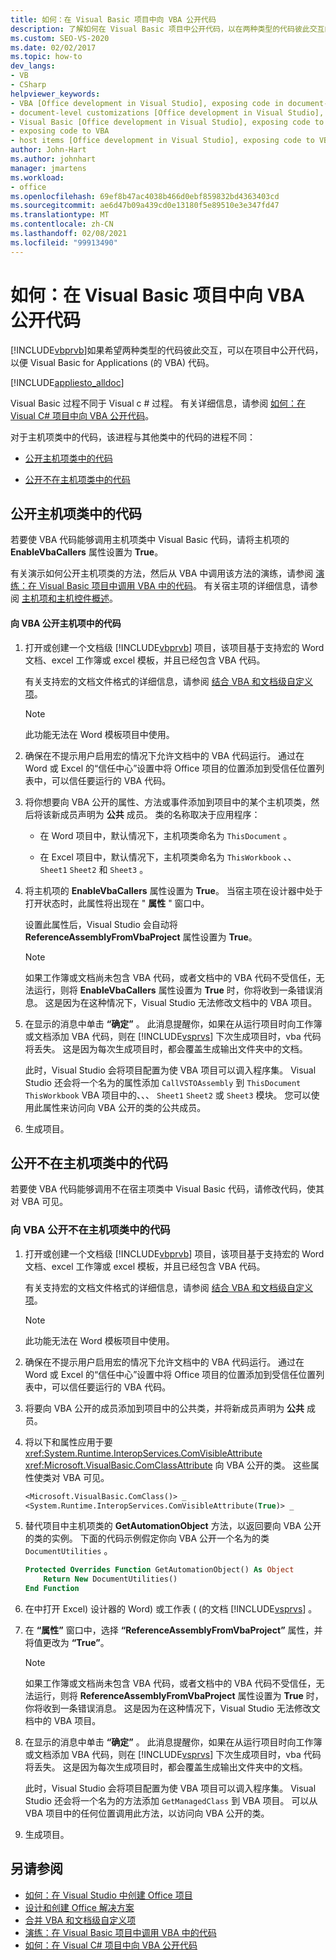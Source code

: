 ```yaml
---
title: 如何：在 Visual Basic 项目中向 VBA 公开代码
description: 了解如何在 Visual Basic 项目中公开代码，以在两种类型的代码彼此交互的情况中 Visual Basic for Applications (VBA) 代码。
ms.custom: SEO-VS-2020
ms.date: 02/02/2017
ms.topic: how-to
dev_langs:
- VB
- CSharp
helpviewer_keywords:
- VBA [Office development in Visual Studio], exposing code in document-level customizations
- document-level customizations [Office development in Visual Studio], exposing code
- Visual Basic [Office development in Visual Studio], exposing code to VBA
- exposing code to VBA
- host items [Office development in Visual Studio], exposing code to VBA
author: John-Hart
ms.author: johnhart
manager: jmartens
ms.workload:
- office
ms.openlocfilehash: 69ef8b47ac4038b466d0ebf859832bd4363403cd
ms.sourcegitcommit: ae6d47b09a439cd0e13180f5e89510e3e347fd47
ms.translationtype: MT
ms.contentlocale: zh-CN
ms.lasthandoff: 02/08/2021
ms.locfileid: "99913490"
---
```

# <a name="how-to-expose-code-to-vba-in-a-visual-basic-project"></a>如何：在 Visual Basic 项目中向 VBA 公开代码
  [!INCLUDE[vbprvb](../sharepoint/includes/vbprvb-md.md)]如果希望两种类型的代码彼此交互，可以在项目中公开代码，以便 Visual Basic for Applications (的 VBA) 代码。

 [!INCLUDE[appliesto_alldoc](../vsto/includes/appliesto-alldoc-md.md)]

 Visual Basic 过程不同于 Visual c # 过程。 有关详细信息，请参阅 [如何：在 Visual C&#35; 项目中向 VBA 公开代码](../vsto/how-to-expose-code-to-vba-in-a-visual-csharp-project.md)。

 对于主机项类中的代码，该进程与其他类中的代码的进程不同：

- [公开主机项类中的代码](#HostItemCode)

- [公开不在主机项类中的代码](#NonHostItem)

## <a name="expose-code-in-a-host-item-class"></a><a name="HostItemCode"></a> 公开主机项类中的代码
 若要使 VBA 代码能够调用主机项类中 Visual Basic 代码，请将主机项的 **EnableVbaCallers** 属性设置为 **True**。

 有关演示如何公开主机项类的方法，然后从 VBA 中调用该方法的演练，请参阅 [演练：在 Visual Basic 项目中调用 VBA 中的代码](../vsto/walkthrough-calling-code-from-vba-in-a-visual-basic-project.md)。 有关宿主项的详细信息，请参阅 [主机项和主机控件概述](../vsto/host-items-and-host-controls-overview.md)。

#### <a name="to-expose-code-in-a-host-item-to-vba"></a>向 VBA 公开主机项中的代码

1. 打开或创建一个文档级 [!INCLUDE[vbprvb](../sharepoint/includes/vbprvb-md.md)] 项目，该项目基于支持宏的 Word 文档、excel 工作簿或 excel 模板，并且已经包含 VBA 代码。

     有关支持宏的文档文件格式的详细信息，请参阅 [结合 VBA 和文档级自定义项](../vsto/combining-vba-and-document-level-customizations.md)。

    > [!NOTE]
    > 此功能无法在 Word 模板项目中使用。

2. 确保在不提示用户启用宏的情况下允许文档中的 VBA 代码运行。 通过在 Word 或 Excel 的“信任中心”设置中将 Office 项目的位置添加到受信任位置列表中，可以信任要运行的 VBA 代码。

3. 将你想要向 VBA 公开的属性、方法或事件添加到项目中的某个主机项类，然后将该新成员声明为 **公共** 成员。 类的名称取决于应用程序：

    - 在 Word 项目中，默认情况下，主机项类命名为 `ThisDocument` 。

    - 在 Excel 项目中，默认情况下，主机项类命名为 `ThisWorkbook` 、、 `Sheet1` `Sheet2` 和 `Sheet3` 。

4. 将主机项的 **EnableVbaCallers** 属性设置为 **True**。 当宿主项在设计器中处于打开状态时，此属性将出现在 " **属性** " 窗口中。

     设置此属性后，Visual Studio 会自动将 **ReferenceAssemblyFromVbaProject** 属性设置为 **True**。

    > [!NOTE]
    > 如果工作簿或文档尚未包含 VBA 代码，或者文档中的 VBA 代码不受信任，无法运行，则将 **EnableVbaCallers** 属性设置为 **True** 时，你将收到一条错误消息。 这是因为在这种情况下，Visual Studio 无法修改文档中的 VBA 项目。

5. 在显示的消息中单击 **“确定”** 。 此消息提醒你，如果在从运行项目时向工作簿或文档添加 VBA 代码，则在 [!INCLUDE[vsprvs](../sharepoint/includes/vsprvs-md.md)] 下次生成项目时，vba 代码将丢失。 这是因为每次生成项目时，都会覆盖生成输出文件夹中的文档。

     此时，Visual Studio 会将项目配置为使 VBA 项目可以调入程序集。 Visual Studio 还会将一个名为的属性添加 `CallVSTOAssembly` 到 `ThisDocument` `ThisWorkbook` VBA 项目中的、、、 `Sheet1` `Sheet2` 或 `Sheet3` 模块。 您可以使用此属性来访问向 VBA 公开的类的公共成员。

6. 生成项目。

## <a name="expose-code-that-is-not-in-a-host-item-class"></a><a name="NonHostItem"></a> 公开不在主机项类中的代码
 若要使 VBA 代码能够调用不在宿主项类中 Visual Basic 代码，请修改代码，使其对 VBA 可见。

### <a name="to-expose-code-that-is-not-in-a-host-item-class-to-vba"></a>向 VBA 公开不在主机项类中的代码

1. 打开或创建一个文档级 [!INCLUDE[vbprvb](../sharepoint/includes/vbprvb-md.md)] 项目，该项目基于支持宏的 Word 文档、excel 工作簿或 excel 模板，并且已经包含 VBA 代码。

     有关支持宏的文档文件格式的详细信息，请参阅 [结合 VBA 和文档级自定义项](../vsto/combining-vba-and-document-level-customizations.md)。

    > [!NOTE]
    > 此功能无法在 Word 模板项目中使用。

2. 确保在不提示用户启用宏的情况下允许文档中的 VBA 代码运行。 通过在 Word 或 Excel 的“信任中心”设置中将 Office 项目的位置添加到受信任位置列表中，可以信任要运行的 VBA 代码。

3. 将要向 VBA 公开的成员添加到项目中的公共类，并将新成员声明为 **公共** 成员。

4. 将以下和属性应用于要 <xref:System.Runtime.InteropServices.ComVisibleAttribute> <xref:Microsoft.VisualBasic.ComClassAttribute> 向 VBA 公开的类。 这些属性使类对 VBA 可见。

    ```vb
    <Microsoft.VisualBasic.ComClass()> _
    <System.Runtime.InteropServices.ComVisibleAttribute(True)> _
    ```

5. 替代项目中主机项类的 **GetAutomationObject** 方法，以返回要向 VBA 公开的类的实例。 下面的代码示例假定你向 VBA 公开一个名为的类 `DocumentUtilities` 。

    ```vb
    Protected Overrides Function GetAutomationObject() As Object
        Return New DocumentUtilities()
    End Function
    ```

6. 在中打开 Excel) 设计器的 Word) 或工作表 ( (的文档 [!INCLUDE[vsprvs](../sharepoint/includes/vsprvs-md.md)] 。

7. 在 **“属性”** 窗口中，选择 **“ReferenceAssemblyFromVbaProject”** 属性，并将值更改为 **“True”**。

    > [!NOTE]
    > 如果工作簿或文档尚未包含 VBA 代码，或者文档中的 VBA 代码不受信任，无法运行，则将 **ReferenceAssemblyFromVbaProject** 属性设置为 **True** 时，你将收到一条错误消息。 这是因为在这种情况下，Visual Studio 无法修改文档中的 VBA 项目。

8. 在显示的消息中单击 **“确定”** 。 此消息提醒你，如果在从运行项目时向工作簿或文档添加 VBA 代码，则在 [!INCLUDE[vsprvs](../sharepoint/includes/vsprvs-md.md)] 下次生成项目时，vba 代码将丢失。 这是因为每次生成项目时，都会覆盖生成输出文件夹中的文档。

     此时，Visual Studio 会将项目配置为使 VBA 项目可以调入程序集。 Visual Studio 还会将一个名为的方法添加 `GetManagedClass` 到 VBA 项目。 可以从 VBA 项目中的任何位置调用此方法，以访问向 VBA 公开的类。

9. 生成项目。

## <a name="see-also"></a>另请参阅
- [如何：在 Visual Studio 中创建 Office 项目](../vsto/how-to-create-office-projects-in-visual-studio.md)
- [设计和创建 Office 解决方案](../vsto/designing-and-creating-office-solutions.md)
- [合并 VBA 和文档级自定义项](../vsto/combining-vba-and-document-level-customizations.md)
- [演练：在 Visual Basic 项目中调用 VBA 中的代码](../vsto/walkthrough-calling-code-from-vba-in-a-visual-basic-project.md)
- [如何：在 Visual C&#35; 项目中向 VBA 公开代码](../vsto/how-to-expose-code-to-vba-in-a-visual-csharp-project.md)
